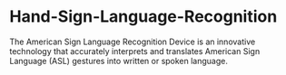 # Hand-Sign-Language-Recognition
The American Sign Language Recognition Device is an innovative technology that accurately interprets and translates American Sign Language (ASL) gestures into written or spoken language. 
